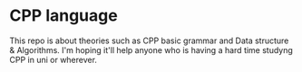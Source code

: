 # CPP language 
This repo is about theories such as CPP basic grammar and Data structure & Algorithms. I'm hoping it'll help anyone who is having a hard time studyng CPP in uni or wherever.
